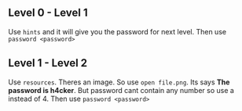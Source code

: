 ## Level 0 - Level 1
Use `hints` and it will give you the password for next level. Then use `password <password>`

## Level 1 - Level 2
Use `resources`.
Theres an image. So use `open file.png`.
Its says **The password is h4cker**. But password cant contain any number so use a instead of 4.
Then use `password <password>`
